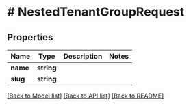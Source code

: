 # # NestedTenantGroupRequest

## Properties

Name | Type | Description | Notes
------------ | ------------- | ------------- | -------------
**name** | **string** |  |
**slug** | **string** |  |

[[Back to Model list]](../../README.md#models) [[Back to API list]](../../README.md#endpoints) [[Back to README]](../../README.md)
